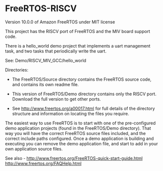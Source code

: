 # FreeRTOS-RISCV

Version 10.0.0 of Amazon FreeRTOS under MIT license

This project has the RISCV port of FreeRTOS and the MIV board support code.

There is a hello_world demo project that implements a uart management task, and two tasks that periodically write the uart.

See: Demo/RISCV_MIV_GCC/hello_world

Directories:

+ The FreeRTOS/Source directory contains the FreeRTOS source code, and contains
  its own readme file.

+ This version of FreeRTOS/Demo directory contains only the RISCV
port. Download the full version to get other ports.

+ See http://www.freertos.org/a00017.html for full details of the directory 
  structure and information on locating the files you require.

The easiest way to use FreeRTOS is to start with one of the pre-configured demo 
application projects (found in the FreeRTOS/Demo directory).  That way you will
have the correct FreeRTOS source files included, and the correct include paths
configured.  Once a demo application is building and executing you can remove
the demo application file, and start to add in your own application source
files.

See also -
http://www.freertos.org/FreeRTOS-quick-start-guide.html
http://www.freertos.org/FAQHelp.html
